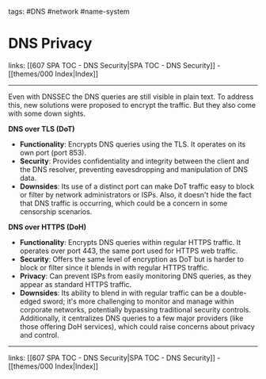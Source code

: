 tags:  #DNS #network #name-system 

# DNS Privacy

links: [[607 SPA TOC - DNS Security|SPA TOC - DNS Security]] - [[themes/000 Index|Index]]

---

Even with DNSSEC the DNS queries are still visible in plain text. To address this, new solutions were proposed to encrypt the traffic. But they also come with some down sights. 

**DNS over TLS (DoT)**

- **Functionality**: Encrypts DNS queries using the TLS. It operates on its own port (port 853).
- **Security**: Provides confidentiality and integrity between the client and the DNS resolver, preventing eavesdropping and manipulation of DNS data.
- **Downsides**: Its use of a distinct port can make DoT traffic easy to block or filter by network administrators or ISPs. Also, it doesn't hide the fact that DNS traffic is occurring, which could be a concern in some censorship scenarios.

**DNS over HTTPS (DoH)**

- **Functionality**: Encrypts DNS queries within regular HTTPS traffic. It operates over port 443, the same port used for HTTPS web traffic.
- **Security**: Offers the same level of encryption as DoT but is harder to block or filter since it blends in with regular HTTPS traffic.
- **Privacy**: Can prevent ISPs from easily monitoring DNS queries, as they appear as standard HTTPS traffic.
- **Downsides**: Its ability to blend in with regular traffic can be a double-edged sword; it's more challenging to monitor and manage within corporate networks, potentially bypassing traditional security controls. Additionally, it centralizes DNS queries to a few major providers (like those offering DoH services), which could raise concerns about privacy and control.

---
links: [[607 SPA TOC - DNS Security|SPA TOC - DNS Security]] - [[themes/000 Index|Index]]